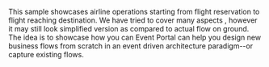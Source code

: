 This sample showcases airline operations starting from flight reservation to flight reaching destination. We have tried to cover many aspects , however it may still look simplified version as compared to actual flow on ground.  The idea is to showcase how you can Event Portal can help you design new business flows from scratch in an event driven architecture paradigm--or capture existing flows. 
